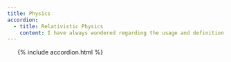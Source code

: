 ```yaml
---
title: Physics
accordion: 
  - title: Relativistic Physics
    content: I have always wondered regarding the usage and definition of velocity in the relativistic mechanics. My take on this is disccused here <a href="/linked_posts/Relativistic-Physics/"> Relativistic Physics.<a>
---
```

&nbsp; &nbsp; &nbsp; {% include accordion.html %}
